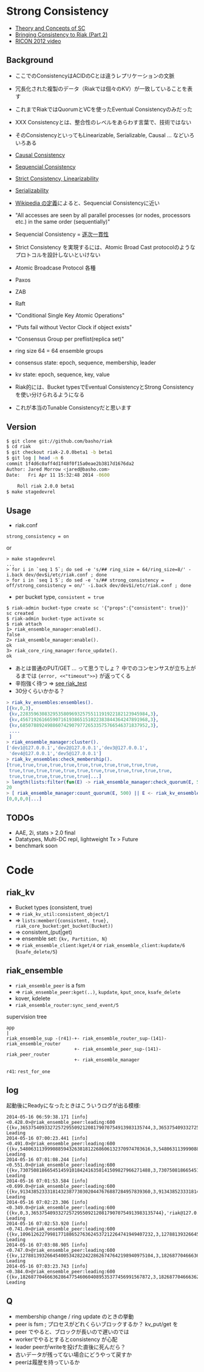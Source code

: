 # Strong Consistency

- [Theory and Concepts of SC](http://docs.basho.com/riak/2.0.0beta1/theory/concepts/strong-consistency/)
- [Bringing Consistency to Riak (Part 2)](https://speakerdeck.com/jtuple/ricon-west-2012-bringing-consistency-to-riak-part-2)
- [RICON 2012 video](http://vimeo.com/51973001)

## Background

- ここでのConsistencyはACIDのCとは違うレプリケーションの文脈
- 冗長化された複製のデータ（Riakでは個々のKV）が一致していることを表す
- これまでRiakではQuorumとVCを使ったEventual Consistencyのみだった

- XXX Consistencyとは、整合性のレベルをあらわす言葉で、技術ではない
- そのConsistencyといってもLinearizable, Serializable, Causal ... などいろいろある

 - [Causal Consistency](http://en.wikipedia.org/wiki/Causal_consistency)
 - [Sequencial Consistency](http://en.wikipedia.org/wiki/Sequential_consistency)
 - [Strict Consistency, Linearizability](http://en.wikipedia.org/wiki/Linearizability)
 - [Serializability](http://en.wikipedia.org/wiki/Serializability)

- [Wikipedia の定義](http://en.wikipedia.org/wiki/Strong_consistency)によると、Sequencial Consistencyに近い

 - "All accesses are seen by all parallel processes (or nodes, processors etc.) in the same order (sequentially)"

- Sequencial Consistency = [逐次一貫性](http://ja.wikipedia.org/wiki/%E9%80%90%E6%AC%A1%E4%B8%80%E8%B2%AB%E6%80%A7)
- Strict Consistency を実現するには、Atomic Broad Cast protocolのようなプロトコルを設計しないといけない

- Atomic Broadcase Protocol 各種

 - Paxos
 - ZAB
 - Raft


- "Conditional Single Key Atomic Operations"
- "Puts fail without Vector Clock if object exists"
- "Consensus Group per preflist(replica set)"
- ring size 64 = 64 ensemble groups
- consensus state: epoch, sequence, membership, leader
- kv state: epoch, sequence, key, value

- Riak的には、Bucket typesでEventual ConsistencyとStrong Consistencyを使い分けられるようになる
- これが本当のTunable Consistencyだと思います

## Version

```sh
$ git clone git://github.com/basho/riak
$ cd riak
$ git checkout riak-2.0.0beta1 -b beta1
$ git log | head -n 6
commit 1f4d6c0aff4d1f48f0f15a0eae2b3817d1676da2
Author: Jared Morrow <jared@basho.com>
Date:   Fri Apr 11 15:32:48 2014 -0600

    Roll riak 2.0.0 beta1
$ make stagedevrel
```

## Usage

- riak.conf

```
strong_consistency = on
```

or

```
> make stagedevrel
...
> for i in `seq 1 5`; do sed -e 's/## ring_size = 64/ring_size=8/' -i.back dev/dev$i/etc/riak.conf ; done
> for i in `seq 1 5`; do sed -e 's/## strong_consistency = off/strong_consistency = on/' -i.back dev/dev$i/etc/riak.conf ; done
```

- per bucket type, `consistent = true`

```
$ riak-admin bucket-type create sc '{"props":{"consistent": true}}'
sc created
$ riak-admin bucket-type activate sc
$ riak attach
1> riak_ensemble_manager:enabled().
false
2> riak_ensemble_manager:enable().
ok
3> riak_core_ring_manager:force_update().
ok
```

- あとは普通のPUT/GET ... って思うでしょ？ 中でのコンセンサスが立ち上がるまでは `{error, <<"timeout">>}` が返ってくる
- 辛抱強く待つ => [see riak_test](https://github.com/basho/riak_test/blob/master/tests/ensemble_util.erl#L26)
- 30分くらいかかる？

```erlang
> riak_kv_ensembles:ensembles().
[{kv,0,3},
 {kv,22835963083295358096932575511191922182123945984,3},
 {kv,45671926166590716193865151022383844364247891968,3},
 {kv,68507889249886074290797726533575766546371837952,3},
 ....
 ]
> riak_ensemble_manager:cluster().
['dev1@127.0.0.1','dev2@127.0.0.1','dev3@127.0.0.1',
 'dev4@127.0.0.1','dev5@127.0.0.1']
> riak_kv_ensembles:check_membership().
[true,true,true,true,true,true,true,true,true,true,true,
 true,true,true,true,true,true,true,true,true,true,true,true,
 true,true,true,true,true,true|...]
> length(lists:filter(fun(E) -> riak_ensemble_manager:check_quorum(E, 500) end, riak_kv_ensembles:ensembles())).
20
> [ riak_ensemble_manager:count_quorum(E, 500) || E <- riak_kv_ensembles:ensembles()].
[0,0,0,0|...]
```
## TODOs

- AAE, 2i, stats > 2.0 final
- Datatypes, Multi-DC repl, lightweight Tx > Future
- benchmark soon


# Code

## riak_kv

- Bucket types (consistent, true)
- => `riak_kv_util:consistent_object/1`
-  => `lists:member({consistent, true}, riak_core_bucket:get_bucket(Bucket))`
- => consistent_(put|get)
-  => ensemble set: `{kv, Partition, N}`
-  => `riak_ensemble_client:kget/4` or `riak_ensemble_client:kupdate/6` (`ksafe_delete/5`)

## riak_ensemble

- `riak_ensemble_peer` is a fsm
-  => `riak_ensemble_peer:kget(..)`, `kupdate`, `kput_once`, `ksafe_delete`
- kover, kdelete
- `riak_ensemble_router:sync_send_event/5`

supervision tree

```
app
|
riak_ensemble_sup -(r41)-+- riak_ensemble_router_sup-(141)-riak_ensemble_router
                         +- riak_ensemble_peer_sup-(141)-riak_peer_router
                         +- riak_ensemble_manager
```

`r41`: `rest_for_one`

## log

起動後にReadyになったときはこういうログが出る模様:

```
2014-05-16 06:59:38.171 [info] <0.428.0>@riak_ensemble_peer:leading:600 {{kv,365375409332725729550921208179070754913983135744,3,365375409332725729550921208179070754913983135744},'riak@127.0.0.1'}: Leading
2014-05-16 07:00:23.441 [info] <0.491.0>@riak_ensemble_peer:leading:600 {{kv,548063113999088594326381812268606132370974703616,3,548063113999088594326381812268606132370974703616},'riak@127.0.0.1'}: Leading
2014-05-16 07:01:08.244 [info] <0.551.0>@riak_ensemble_peer:leading:600 {{kv,730750818665451459101842416358141509827966271488,3,730750818665451459101842416358141509827966271488},'riak@127.0.0.1'}: Leading
2014-05-16 07:01:53.584 [info] <0.699.0>@riak_ensemble_peer:leading:600 {{kv,913438523331814323877303020447676887284957839360,3,913438523331814323877303020447676887284957839360},'riak@127.0.0.1'}: Leading
2014-05-16 07:02:23.306 [info] <0.349.0>@riak_ensemble_peer:leading:600 {{kv,0,3,365375409332725729550921208179070754913983135744},'riak@127.0.0.1'}: Leading
2014-05-16 07:02:53.920 [info] <0.741.0>@riak_ensemble_peer:leading:600 {{kv,1096126227998177188652763624537212264741949407232,3,1278813932664540053428224228626747642198940975104},'riak@127.0.0.1'}: Leading
2014-05-16 07:03:08.905 [info] <0.747.0>@riak_ensemble_peer:leading:600 {{kv,1278813932664540053428224228626747642198940975104,3,182687704666362864775460604089535377456991567872},'riak@127.0.0.1'}: Leading
2014-05-16 07:03:23.743 [info] <0.384.0>@riak_ensemble_peer:leading:600 {{kv,182687704666362864775460604089535377456991567872,3,182687704666362864775460604089535377456991567872},'riak@127.0.0.1'}: Leading
```

## Q

- membership change / ring update のときの挙動
- peer is fsm ; プロセスがどれくらいブロックするか？ kv_put/get を
 - peer でやると、ブロックが長いので遅いのでは
 - workerでやるとするとconsistency が心配
- leader peerがwriteを投げた直後に死んだら？
 - 古いデータが残ってない場合にどうやって戻すか
 - peerは履歴を持っているか
